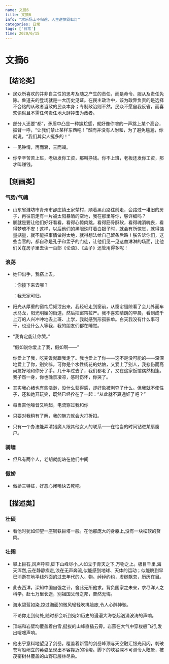 ```yaml
---
name: 文摘6
title: 文摘6
info: "欢乐场上不归途，人生逆旅霓虹灯"
categories: 日常
tags: ['日常']
time: 2020/6/15
---
```


# 文摘6

## 【结论类】

- 民众所喜欢的并非自主性的思考及随之产生的责任，而是命令、服从及责任免除。鲁道夫的登场就是一大历史见证。在民主政治中，该为政弊负责的是选择不合格的从政者当政的民众本身；专制政治则不然，民众不愿自我反省，而喜欢偷偷且不需任何责任地大肆抨击为政者。

- 部分人还要“都”，矛盾中凸显一种尴尬感，就好像你噌的一声跳上某个高台，振臂一呼，“让我们禁止某样东西吧！”然而并没有人附和，为了避免尴尬，你就说，“我们其实人挺多的！”

- 一见钟情，再而衰，三而竭。

- 你辛辛苦苦上班，老板发你工资，那叫挣钱。你不上班，老板还发你工资，那才叫赚钱。

## 【刻画类】

### 气势/气魄

- 山东省潍坊市青州市邵庄镇王家辇村，顺着黑山路往前走，会路过一堆旧的房子，再往前走有一片被太阳暴晒的空地，我在那里等你，够详细吗？
- 朕就是要让他们好好看看，看得心惊肉跳，看得筋骨酥软，看得魂消魄丧，看得梦魂不安！这样，以后他们的黑眼珠盯着白银子时，就会有所惊觉，就得掂量掂量，就不能把事情做得太绝，就得想法给自己留条后路！朕告诉你们，这些当官的，都自称是孔子和孟子的门徒，让他们见一见这血淋淋的场面，比他们关在房子里去读一百部《论语》、《孟子》还管用得多呢！

### 浪荡

- 她伸出手，我撘上去。

  ：你接下来去哪？

  ：我无家可归。

- 阳光从厚重的窗帘后倾泄出来，我轻轻走到窗前，从窗帘缝隙看了会儿外面车水马龙，阳光明媚的街道，然后把窗帘拉严。我不喜欢晴朗的早晨，看到成千上万的人兴冲冲地去上班、上学，我就感到形孤影单。白天我没有什么事可干，也没什么人等我，我的朋友们都在睡觉。

- “我肯定能让你哭。”

  “假如说你爱上了我，假如啊——”

  你爱上了我，吃完饭就跟我走了。我也爱上了你——这不是没可能的——深深地爱上了你，别笑嘛。可你是个水性杨花的姑娘，又爱上了别人，我悲伤而高尚友好地和你分了手。几十年过去了，我们都老了，又在这家饭馆偶然相逢。我孑然一身，你也晚景凄凉，感时伤怀，你哭了。
  
- 其实我心绪也有些浩渺，没什么获得感，却好象被剥夺了什么。但我就不使性子，还和她开玩笑，既然已经拴在了一起：“从此就不算通奸了吧？”

- 每当吉他噪音又响起，电流穿过我和你

- 只要对我稍有了解，我的魅力就会大打折扣。

- 只有一个办法能弄清猎魔人跟其他女人的联系——在恰当的时间钻进某扇窗户。

### 骑墙

- 但凡有两个人，老胡就能站在他们中间

### 傲娇

- 傲娇三特征，好恶心闭嘴快去死吧。

## 【描述类】

### 壮硕

- 看他时犹如仰望一座钢铁巨塔一般。在他那庞大的身躯上,没有一块松软的赘肉。

### 壮阔

- 攀上巨石,风声呼啸,脚下山峰尽小,人如立于青天之下,万物之上。极目千里,海天浑然,云在静静疾走,浪在无声奔流,似能感到地球、天体的运动；似能眺到早已消逝在地平线外面的过去年代的人、物。绰绰约约，虚缈飘忽，历历在目。

- 此去西洋，深知中国自强之计，舍此无所他求。背负国家之未来，求尽洋人之科学。赴七万里长途，别祖国父母之邦，奋然无悔。

- 海水碧蓝如染,掠过海面的微风轻轻吹拂脸庞,令人心醉神驰。

  不论你走到何处,随时都会听到宛如历史的漫漫大海卷起汹涌波涛的声响。

- 顶端和岩壁均覆盖着白雪,挺拔的山峰直插云霄。岩燕在大气中穿梭般飞行,发出嗖嗖声响。

- 他出乎意料地望见了剑岳。覆盖着新雪的剑岳峰顶与天空融汇银光闪闪，刺破苍穹般峭立的英姿呈现出不容靠近的冷峻。脚下的峡谷深不可测令人眩晕，被茂密树林覆盖的山野已层林尽染。

